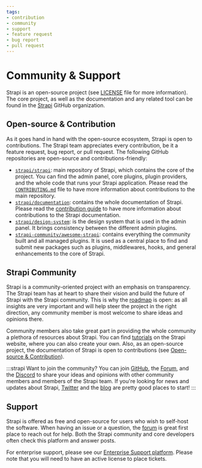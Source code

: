```yaml
---
tags:
- contribution
- community
- support
- feature request
- bug report
- pull request
---
```




# Community & Support 

Strapi is an open-source project (see [LICENSE](https://github.com/strapi/strapi/blob/master/LICENSE) file for more information). The core project, as well as the documentation and any related tool can be found in the [Strapi](https://github.com/strapi) GitHub organization.

## Open-source & Contribution

As it goes hand in hand with the open-source ecosystem, Strapi is open to contributions. The Strapi team appreciates every contribution, be it a feature request, bug report, or pull request. The following GitHub repositories are open-source and contributions-friendly:

- [`strapi/strapi`](https://github.com/strapi/strapi): main repository of Strapi, which contains the core of the project. You can find the admin panel, core plugins, plugin providers, and the whole code that runs your Strapi application. Please read the [`CONTRIBUTING.md`](https://github.com/strapi/strapi/blob/master/CONTRIBUTING.md) file to have more information about contributions to the main repository.
- [`strapi/documentation`](https://github.com/strapi/documentation): contains the whole documentation of Strapi. Please read the [contribution guide](https://github.com/strapi/documentation/blob/main/CONTRIBUTING.md) to have more information about contributions to the Strapi documentation.
- [`strapi/design-system`](https://github.com/strapi/design-system): is the design system that is used in the admin panel. It brings consistency between the different admin plugins.
- [`strapi-community/awesome-strapi`](https://github.com/strapi/awesome-strapi): contains everything the community built and all managed plugins. It is used as a central place to find and submit new packages such as plugins, middlewares, hooks, and general enhancements to the core of Strapi.

## Strapi Community

Strapi is a community-oriented project with an emphasis on transparency. The Strapi team has at heart to share their vision and build the future of Strapi with the Strapi community. This is why the [roadmap](https://feedback.strapi.io) is open: as all insights are very important and will help steer the project in the right direction, any community member is most welcome to share ideas and opinions there.

Community members also take great part in providing the whole community a plethora of resources about Strapi. You can find [tutorials](https://strapi.io/tutorials/) on the Strapi website, where you can also create your own. Also, as an open-source project, the documentation of Strapi is open to contributions (see [Open-source & Contribution](#open-source-contribution)).

:::strapi Want to join the community?
You can join [GitHub](https://github.com/strapi/strapi), the [Forum](https://forum.strapi.io/), and the [Discord](https://discord.strapi.io) to share your ideas and opinions with other community members and members of the Strapi team. If you're looking for news and updates about Strapi, [Twitter](https://twitter.com/strapijs) and the [blog](https://strapi.io/blog) are pretty good places to start!
:::

## Support

Strapi is offered as free and open-source for users who wish to self-host the software. When having an issue or a question, the [forum](https://forum.strapi.io) is great first place to reach out for help. Both the Strapi community and core developers often check this platform and answer posts.

For enterprise support, please see our [Enterprise Support platform](https://support.strapi.io/support/home). Please note that you will need to have an active <EnterpriseBadge /> license to place tickets.

